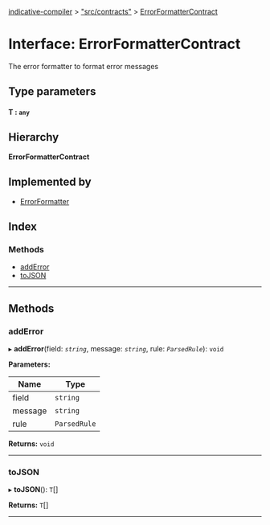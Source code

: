 [indicative-compiler](../README.md) > ["src/contracts"](../modules/_src_contracts_.md) > [ErrorFormatterContract](../interfaces/_src_contracts_.errorformattercontract.md)

# Interface: ErrorFormatterContract

The error formatter to format error messages

## Type parameters
#### T :  `any`
## Hierarchy

**ErrorFormatterContract**

## Implemented by

* [ErrorFormatter](../classes/_test_helpers_errorformatter_.errorformatter.md)

## Index

### Methods

* [addError](_src_contracts_.errorformattercontract.md#adderror)
* [toJSON](_src_contracts_.errorformattercontract.md#tojson)

---

## Methods

<a id="adderror"></a>

###  addError

▸ **addError**(field: *`string`*, message: *`string`*, rule: *`ParsedRule`*): `void`

**Parameters:**

| Name | Type |
| ------ | ------ |
| field | `string` |
| message | `string` |
| rule | `ParsedRule` |

**Returns:** `void`

___
<a id="tojson"></a>

###  toJSON

▸ **toJSON**(): `T`[]

**Returns:** `T`[]

___

